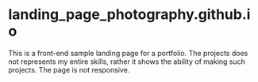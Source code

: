 # landing_page_photography.github.io

This is a front-end sample landing page for a portfolio. The projects does not represents my entire skills, rather it shows the ability of making such projects. The page is not responsive.
